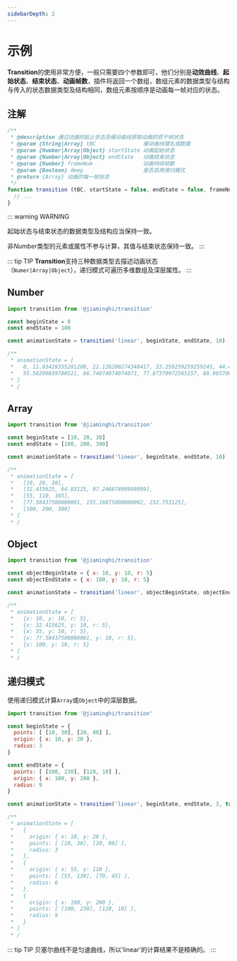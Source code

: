 ```yaml
---
sidebarDepth: 2
---
```


# 示例

**Transition**的使用非常方便，一般只需要四个参数即可，他们分别是**动效曲线**、**起始状态**、**结束状态**、**动画帧数**，插件将返回一个数组，数组元素的数据类型与结构与传入的状态数据类型及结构相同，数组元素按顺序是动画每一帧对应的状态。

## 注解

```js
/**
 * @description 通过动画的起止状态及缓动曲线获取动画的若干帧状态
 * @param {String|Array} tBC               缓动曲线键名或数据
 * @param {Number|Array|Object} startState 动画起始状态
 * @param {Number|Array|Object} endState   动画结束状态
 * @param {Number} frameNum                动画持续帧数
 * @param {Boolean} deep                   是否启用递归模式
 * @return {Array} 动画的每一帧状态
 */
function transition (tBC, startState = false, endState = false, frameNum = 30, deep = false) {
  // ...
}
```

::: warning WARNING

起始状态与结束状态的数据类型及结构应当保持一致。

非*Number*类型的元素或属性不参与计算，其值与结束状态保持一致。
:::

::: tip TIP
**Transition**支持三种数据类型去描述动画状态（`Numer|Array|Object`），递归模式可遍历多维数组及深层属性。
:::

## Number

```js
import transition from '@jiaminghi/transition'

const beginState = 0
const endState = 100

const animationState = transition('linear', beginState, endState, 10)

/**
 * animationState = [
 *   0, 11.03429355281208, 22.126200274348417, 33.259259259259245, 44.41700960219478,
 *   55.58299039780521, 66.74074074074073, 77.87379972565157, 88.96570644718793, 100
 * ]
 * /
```

## Array

```js
import transition from '@jiaminghi/transition'

const beginState = [10, 20, 30]
const endState = [100, 200, 300]

const animationState = transition('linear', beginState, endState, 10)

/**
 * animationState = [
 *   [10, 20, 30],
 *   [32.415625, 64.83125, 97.24687499999999],
 *   [55, 110, 165],
 *   [77.58437500000001, 155.16875000000002, 232.753125],
 *   [100, 200, 300]
 * ]
 * /
```

## Object

```js
import transition from '@jiaminghi/transition'

const objectBeginState = { x: 10, y: 10, r: 5}
const objectEndState = { x: 100, y: 10, r: 5}

const animationState = transition('linear', objectBeginState, objectEndState, 5)

/**
 * animationState = [
 *   {x: 10, y: 10, r: 5},
 *   {x: 32.415625, y: 10, r: 5},
 *   {x: 55, y: 10, r: 5},
 *   {x: 77.58437500000001, y: 10, r: 5},
 *   {x: 100, y: 10, r: 5}
 * ]
 * /
```

## 递归模式
使用递归模式计算`Array`或`Object`中的深层数据。

```js
import transition from '@jiaminghi/transition'

const beginState = {
  points: [ [10, 30], [20, 80] ],
  origin: { x: 10, y: 20 },
  radius: 3
}

const endState = {
  points: [ [100, 230], [120, 10] ],
  origin: { x: 100, y: 200 },
  radius: 9
}

const animationState = transition('linear', beginState, endState, 3, true)

/**
 * animationState = [
 *   {
 *     origin: { x: 10, y: 20 },
 *     points: [ [10, 30], [20, 80] ],
 *     radius: 3
 *   },
 *   {
 *     origin: { x: 55, y: 110 },
 *     points: [ [55, 130], [70, 45] ],
 *     radius: 6
 *   },
 *   {
 *     origin: { x: 100, y: 200 },
 *     points: [ [100, 230], [120, 10] ],
 *     radius: 9
 *   }
 * ]
 * /
```

::: tip TIP
贝塞尔曲线不是匀速曲线，所以'linear'的计算结果不是精确的。
:::

<script>
import transition from '../.vuepress/transition'

// console.error(transition('linear', beginState, endState, 3, true))

export default {
  data () {
    return {
      transition
    }
  }
}
</script>